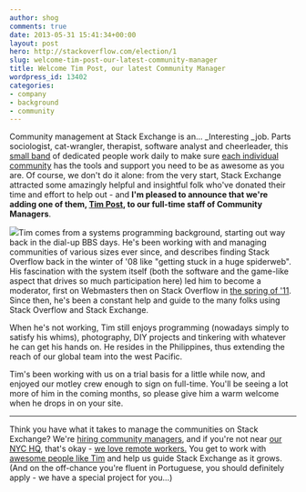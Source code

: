 ```yaml
---
author: shog
comments: true
date: 2013-05-31 15:41:34+00:00
layout: post
hero: http://stackoverflow.com/election/1
slug: welcome-tim-post-our-latest-community-manager
title: Welcome Tim Post, our latest Community Manager
wordpress_id: 13402
categories:
- company
- background
- community
---
```


Community management at Stack Exchange is an... _Interesting _job. Parts sociologist, cat-wrangler, therapist, software analyst and cheerleader, this [small band](http://meta.stackoverflow.com/questions/99338/who-are-the-community-managers-and-what-do-they-do/99341#99341) of dedicated people work daily to make sure [each individual community](http://stackexchange.com/sites) has the tools and support you need to be as awesome as you are. Of course, we don't do it alone: from the very start, Stack Exchange attracted some amazingly helpful and insightful folk who've donated their time and effort to help out - and **I'm pleased to announce that we're adding one of them, [Tim Post](http://stackoverflow.com/users/50049/tim-post), to our full-time staff of Community Managers**.

![](http://i.stack.imgur.com/lh8Cp.png)Tim comes from a systems programming background, starting out way back in the dial-up BBS days. He's been working with and managing communities of various sizes ever since, and describes finding Stack Overflow back in the winter of '08 like "getting stuck in a huge spiderweb". His fascination with the system itself (both the software and the game-like aspect that drives so much participation here) led him to become a moderator, first on Webmasters then on Stack Overflow in [the spring of '11](http://stackoverflow.com/election/1). Since then, he's been a constant help and guide to the many folks using Stack Overflow and Stack Exchange.

When he's not working, Tim still enjoys programming (nowadays simply to satisfy his whims), photography, DIY projects and tinkering with whatever he can get his hands on. He resides in the Philippines, thus extending the reach of our global team into the west Pacific. 

Tim's been working with us on a trial basis for a little while now, and enjoyed our motley crew enough to sign on full-time. You'll be seeing a lot more of him in the coming months, so please give him a warm welcome when he drops in on your site.



* * *



Think you have what it takes to manage the communities on Stack Exchange? We're [hiring community managers](http://stackexchange.com/about/hiring/community-manager-telecommute), and if you're not near [our NYC HQ](http://stackexchange.com/about/hiring/community-manager-new-york), that's okay - [we love remote workers.](http://blog.stackoverflow.com/2013/02/why-we-still-believe-in-working-remotely/) You get to work with [awesome people like Tim](http://careers.stackoverflow.com/company/stack-exchange) and help us guide Stack Exchange as it grows. (And on the off-chance you're fluent in Portuguese, you should definitely apply - we have a special project for you...)
